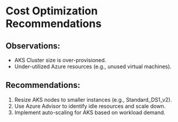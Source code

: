 # Cost Optimization Recommendations

## Observations:
- AKS Cluster size is over-provisioned.
- Under-utilized Azure resources (e.g., unused virtual machines).

## Recommendations:
1. Resize AKS nodes to smaller instances (e.g., Standard_DS1_v2).
2. Use Azure Advisor to identify idle resources and scale down.
3. Implement auto-scaling for AKS based on workload demand.

